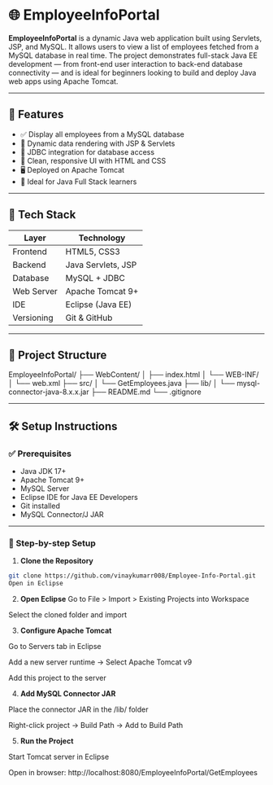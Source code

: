 # 🌐 EmployeeInfoPortal

**EmployeeInfoPortal** is a dynamic Java web application built using Servlets, JSP, and MySQL. It allows users to view a list of employees fetched from a MySQL database in real time. The project demonstrates full-stack Java EE development — from front-end user interaction to back-end database connectivity — and is ideal for beginners looking to build and deploy Java web apps using Apache Tomcat.

---

## 🚀 Features

- ✅ Display all employees from a MySQL database
- 🔄 Dynamic data rendering with JSP & Servlets
- 🔗 JDBC integration for database access
- 🎨 Clean, responsive UI with HTML and CSS
- 🖥️ Deployed on Apache Tomcat
- 🧠 Ideal for Java Full Stack learners

---

## 🧰 Tech Stack

| Layer       | Technology              |
|------------|--------------------------|
| Frontend    | HTML5, CSS3              |
| Backend     | Java Servlets, JSP       |
| Database    | MySQL + JDBC             |
| Web Server  | Apache Tomcat 9+         |
| IDE         | Eclipse (Java EE)        |
| Versioning  | Git & GitHub             |

---

## 📁 Project Structure

EmployeeInfoPortal/
├── WebContent/
│ ├── index.html
│ └── WEB-INF/
│ └── web.xml
├── src/
│ └── GetEmployees.java
├── lib/
│ └── mysql-connector-java-8.x.x.jar
├── README.md
└── .gitignore

---

## 🛠️ Setup Instructions

### ✅ Prerequisites

- Java JDK 17+
- Apache Tomcat 9+
- MySQL Server
- Eclipse IDE for Java EE Developers
- Git installed
- MySQL Connector/J JAR

---

### 📌 Step-by-step Setup

1. **Clone the Repository**

```bash
git clone https://github.com/vinaykumarr008/Employee-Info-Portal.git
Open in Eclipse
```

2. **Open Eclipse**
Go to File > Import > Existing Projects into Workspace

Select the cloned folder and import

3. **Configure Apache Tomcat**

Go to Servers tab in Eclipse

Add a new server runtime → Select Apache Tomcat v9

Add this project to the server

4. **Add MySQL Connector JAR**

Place the connector JAR in the /lib/ folder

Right-click project → Build Path → Add to Build Path

5. **Run the Project**

Start Tomcat server in Eclipse

Open in browser:
http://localhost:8080/EmployeeInfoPortal/GetEmployees
